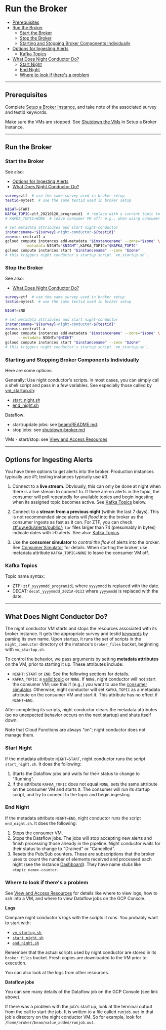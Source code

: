 # Run the Broker

- [Prerequisites](#prerequisites)
- [Run the Broker](#run-the-broker)
    - [Start the Broker](#start-the-broker)
    - [Stop the Broker](#stop-the-broker)
    - [Starting and Stopping Broker Components Individually](#starting-and-stopping-broker-components-individually)
- [Options for Ingesting Alerts](#options-for-ingesting-alerts)
    - [Kafka Topics](#kafka-topics)
- [What Does Night Conductor Do?](#what-does-night-conductor-do)
    - [Start Night](#start-night)
    - [End Night](#end-night)
    - [Where to look if there's a problem](#where-to-look-if-theres-a-problem)

---

## Prerequisites

Complete [Setup a Broker Instance](setup-broker.md), and take note of the associated survey and testid keywords.

Make sure the VMs are stopped.
See [Shutdown the VMs](setup-broker.md#shutdown-the-vms) in Setup a Broker Instance.

---

## Run the Broker

### Start the Broker

See also:
- [Options for Ingesting Alerts](#options-for-ingesting-alerts)
- [What Does Night Conductor Do?](#what-does-night-conductor-do)

```bash
survey=ztf  # use the same survey used in broker setup
testid=mytest  # use the same testid used in broker setup

NIGHT=START
KAFKA_TOPIC=ztf_20210120_programid1  # replace with a current topic to ingest
# KAFKA_TOPIC=NONE  # leave consumer VM off; e.g., when using consumer simulator

# set metadata attributes and start night-conductor
instancename="${survey}-night-conductor-${testid}"
zone=us-central1-a
gcloud compute instances add-metadata "$instancename" --zone="$zone" \
        --metadata NIGHT="$NIGHT",KAFKA_TOPIC="$KAFKA_TOPIC"
gcloud compute instances start "$instancename" --zone "$zone"
# this triggers night conductor's startup script `vm_startup.sh`.
```

### Stop the Broker

See also:
- [What Does Night Conductor Do?](#what-does-night-conductor-do)

```bash
survey=ztf  # use the same survey used in broker setup
testid=mytest  # use the same testid used in broker setup

NIGHT=END

# set metadata attributes and start night-conductor
instancename="${survey}-night-conductor-${testid}"
zone=us-central1-a
gcloud compute instances add-metadata "$instancename" --zone="$zone" \
      --metadata NIGHT="$NIGHT"
gcloud compute instances start "$instancename" --zone "$zone"
# this triggers night conductor's startup script `vm_startup.sh`.
```

### Starting and Stopping Broker Components Individually

Here are some options:

Generally: Use night conductor's scripts. In most cases, you can simply call a shell script and pass in a few variables. See especially those called by [vm_startup.sh](../broker/night_conductor/vm_startup.sh):
- [start_night.sh](../broker/night_conductor/start_night/start_night.sh)
- [end_night.sh](../broker/night_conductor/end_night/end_night.sh)

Dataflow:
- start/update jobs: see [beam/README.md](../broker/beam/README.md).
- stop jobs: see [shutdown-broker.md](shutdown-broker.md) 

VMs - start/stop: see [View and Access Resources](view-resources.md)

---

## Options for Ingesting Alerts

You have three options to get alerts into the broker.
Production instances typically use #1; testing instances typically use #3.

1. Connect to a __live stream__. Obviously, this can only be done at night when there is a live stream to connect to. If there are no alerts in the topic, the consumer will poll repeatedly for available topics and begin ingesting when its assigned topic becomes active. See [Kafka Topics](#kafka-topics) below.

2. Connect to a __stream from a previous night__ (within the last 7 days). This is not recommended since alerts will *flood* into the broker as the consumer ingests as fast as it can. For ZTF, you can check [ztf.uw.edu/alerts/public/](https://ztf.uw.edu/alerts/public/); `tar` files larger than 74 (presumably in bytes) indicate dates with >0 alerts. See also: [Kafka Topics](#kafka-topics).

3. Use the __consumer simulator__ to *control the flow* of alerts into the broker. See [Consumer Simulator](consumer-simulator.md) for details. When starting the broker, use metadata attribute `KAFKA_TOPIC=NONE` to leave the consumer VM off.

### Kafka Topics

Topic name syntax:

- ZTF: `ztf_yyyymmdd_programid1` where `yyyymmdd` is replaced with the date.
- DECAT: `decat_yyyymmdd_2021A-0113` where `yyyymmdd` is replaced with the date.

---

## What Does Night Conductor Do?

The night conductor VM starts and stops the resources associated with its broker instance.
It gets the appropriate survey and testid [keywords](broker-instance-keywords.md) by parsing its own name.
Upon startup, it runs the set of scripts in the `night_conductor` directory of the instance's `broker_files` bucket, beginning with `vm_startup.sh`.

To control the behavior, we pass arguments by setting __metadata attributes__ on the VM, prior to starting it up.
These attributes include:
- `NIGHT`: `START` or `END`. See the following sections for details.
- `KAFKA_TOPIC`: a [valid topic](#kafka-topics) or `NONE`.
If `NONE`, night conductor will not start the consumer VM; use this if (e.g.,) you want to use the [consumer simulator](consumer-simulator.md).
Otherwise, night conductor will set `KAFKA_TOPIC` as a metadata attribute on the consumer VM and start it.
This attribute has no effect if `NIGHT=END`.

After completing its scripts, night conductor clears the metadata attributes (so no unexpected behavior occurs on the next startup) and shuts itself down.

Note that Cloud Functions are always "on"; night conductor does not manage them.

### Start Night

If the metadata attribute `NIGHT=START`, night conductor runs the script `start_night.sh`. It does the following:

1. Starts the Dataflow jobs and waits for their status to change to "Running".
2. If the attribute `KAFKA_TOPIC` does not equal `NONE`, sets the same attribute on the consumer VM and starts it. The consumer will run its startup script, and try to connect to the topic and begin ingesting.

### End Night

If the metadata attribute `NIGHT=END`, night conductor runs the script `end_night.sh`. It does the following:

1. Stops the consumer VM.
2. Stops the Dataflow jobs. The jobs will stop accepting new alerts and finish processing those already in the pipeline. Night conductor waits for their status to change to "Drained" or "Cancelled".
3. Resets the Pub/Sub counters. These are subscriptions that the broker uses to count the number of elements received and processed each night (see the instance [Dashboard](view-resources.md#dashboards)). They have name stubs like `<topic_name>-counter`.


### Where to look if there's a problem

See [View and Access Resources](view-resources.md) for details like where to view logs, how to ssh into a VM, and where to view Dataflow jobs on the GCP Console.

__Logs__

Compare night conductor's logs with the scripts it runs. You probably want to start with:
- [`vm_startup.sh`](broker/night_conductor/vm_startup.sh),
- [`start_night.sh`](broker/night_conductor/start_night/start_night.sh)
- [`end_night.sh`](broker/night_conductor/end_night/end_night.sh)

Remember that the actual scripts used by night conductor are stored in its `broker_files` bucket. Fresh copies are downloaded to the VM prior to execution.

You can also look at the logs from other resources.

__Dataflow jobs__

You can see many details of the Dataflow job on the GCP Console (see link above).

If there was a problem with the job's start up, look at the terminal output from the call to start the job. It is written to a file called `runjob.out` in that job's directory on the night conductor VM. So for example, look for `/home/broker/beam/value_added/runjob.out`.
